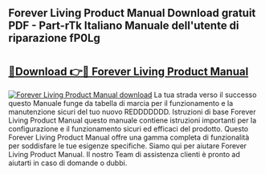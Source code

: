 ## Forever Living Product Manual Download gratuit PDF - Part-rTk Italiano Manuale dell'utente di riparazione fP0Lg

# <h2><a href="http://dfbntrf.blite.top/?on=Forever+Living+Product+Manual">🔗Download 👉🔴 Forever Living Product Manual</a></h2>

[![Forever Living Product Manual download](https://i.imgur.com/lujVjoI.png)](http://dfbntrf.blite.top/?on=Forever+Living+Product+Manual)
La tua strada verso il successo questo Manuale funge da tabella di marcia per il funzionamento e la manutenzione sicuri del tuo nuovo REDDDDDDD. Istruzioni di base Forever Living Product Manual questo manuale contiene istruzioni importanti per la configurazione e il funzionamento sicuri ed efficaci del prodotto. Questo Forever Living Product Manual offre una gamma completa di funzionalità per soddisfare le tue esigenze specifiche. Siamo qui per aiutare Forever Living Product Manual. Il nostro Team di assistenza clienti è pronto ad aiutarti in caso di domande o dubbi.
